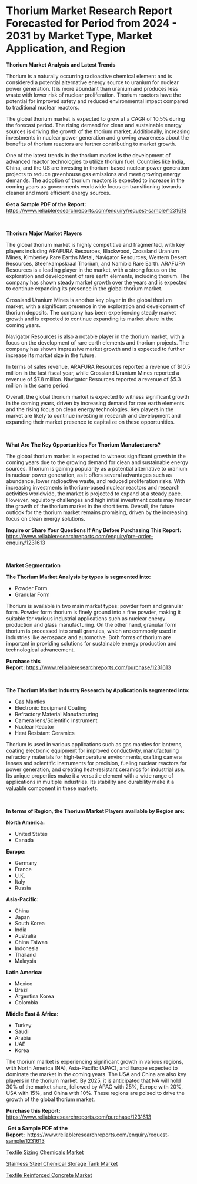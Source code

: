 <p><h1>Thorium Market Research Report Forecasted for Period from 2024 -  2031 by Market Type, Market Application, and Region</h1></p><p><strong>Thorium Market Analysis and Latest Trends</strong></p>
<p><p>Thorium is a naturally occurring radioactive chemical element and is considered a potential alternative energy source to uranium for nuclear power generation. It is more abundant than uranium and produces less waste with lower risk of nuclear proliferation. Thorium reactors have the potential for improved safety and reduced environmental impact compared to traditional nuclear reactors.</p><p>The global thorium market is expected to grow at a CAGR of 10.5% during the forecast period. The rising demand for clean and sustainable energy sources is driving the growth of the thorium market. Additionally, increasing investments in nuclear power generation and growing awareness about the benefits of thorium reactors are further contributing to market growth.</p><p>One of the latest trends in the thorium market is the development of advanced reactor technologies to utilize thorium fuel. Countries like India, China, and the US are investing in thorium-based nuclear power generation projects to reduce greenhouse gas emissions and meet growing energy demands. The adoption of thorium reactors is expected to increase in the coming years as governments worldwide focus on transitioning towards cleaner and more efficient energy sources.</p></p>
<p><strong>Get a Sample PDF of the Report:&nbsp;</strong> <a href="https://www.reliableresearchreports.com/enquiry/request-sample/1231613">https://www.reliableresearchreports.com/enquiry/request-sample/1231613</a></p>
<p>&nbsp;</p>
<p><strong>Thorium Major Market Players</strong></p>
<p><p>The global thorium market is highly competitive and fragmented, with key players including ARAFURA Resources, Blackwood, Crossland Uranium Mines, Kimberley Rare Earths Metal, Navigator Resources, Western Desert Resources, Steenkampskraal Thorium, and Namibia Rare Earth. ARAFURA Resources is a leading player in the market, with a strong focus on the exploration and development of rare earth elements, including thorium. The company has shown steady market growth over the years and is expected to continue expanding its presence in the global thorium market.</p><p>Crossland Uranium Mines is another key player in the global thorium market, with a significant presence in the exploration and development of thorium deposits. The company has been experiencing steady market growth and is expected to continue expanding its market share in the coming years.</p><p>Navigator Resources is also a notable player in the thorium market, with a focus on the development of rare earth elements and thorium projects. The company has shown impressive market growth and is expected to further increase its market size in the future.</p><p>In terms of sales revenue, ARAFURA Resources reported a revenue of $10.5 million in the last fiscal year, while Crossland Uranium Mines reported a revenue of $7.8 million. Navigator Resources reported a revenue of $5.3 million in the same period.</p><p>Overall, the global thorium market is expected to witness significant growth in the coming years, driven by increasing demand for rare earth elements and the rising focus on clean energy technologies. Key players in the market are likely to continue investing in research and development and expanding their market presence to capitalize on these opportunities.</p></p>
<p>&nbsp;</p>
<p><strong>What Are The Key Opportunities For Thorium Manufacturers?</strong></p>
<p><p>The global thorium market is expected to witness significant growth in the coming years due to the growing demand for clean and sustainable energy sources. Thorium is gaining popularity as a potential alternative to uranium in nuclear power generation, as it offers several advantages such as abundance, lower radioactive waste, and reduced proliferation risks. With increasing investments in thorium-based nuclear reactors and research activities worldwide, the market is projected to expand at a steady pace. However, regulatory challenges and high initial investment costs may hinder the growth of the thorium market in the short term. Overall, the future outlook for the thorium market remains promising, driven by the increasing focus on clean energy solutions.</p></p>
<p><strong>Inquire or Share Your Questions If Any Before Purchasing This Report:</strong> <a href="https://www.reliableresearchreports.com/enquiry/pre-order-enquiry/1231613">https://www.reliableresearchreports.com/enquiry/pre-order-enquiry/1231613</a></p>
<p>&nbsp;</p>
<p><strong>Market Segmentation</strong></p>
<p><strong>The Thorium Market Analysis by types is segmented into:</strong></p>
<p><ul><li>Powder Form</li><li>Granular Form</li></ul></p>
<p><p>Thorium is available in two main market types: powder form and granular form. Powder form thorium is finely ground into a fine powder, making it suitable for various industrial applications such as nuclear energy production and glass manufacturing. On the other hand, granular form thorium is processed into small granules, which are commonly used in industries like aerospace and automotive. Both forms of thorium are important in providing solutions for sustainable energy production and technological advancement.</p></p>
<p><strong>Purchase this Report:&nbsp;</strong><a href="https://www.reliableresearchreports.com/purchase/1231613">https://www.reliableresearchreports.com/purchase/1231613</a></p>
<p>&nbsp;</p>
<p><strong>The Thorium Market Industry Research by Application is segmented into:</strong></p>
<p><ul><li>Gas Mantles</li><li>Electronic Equipment Coating</li><li>Refractory Material Manufacturing</li><li>Camera lens/Scientific Instrument</li><li>Nuclear Reactor</li><li>Heat Resistant Ceramics</li></ul></p>
<p><p>Thorium is used in various applications such as gas mantles for lanterns, coating electronic equipment for improved conductivity, manufacturing refractory materials for high-temperature environments, crafting camera lenses and scientific instruments for precision, fueling nuclear reactors for power generation, and creating heat-resistant ceramics for industrial use. Its unique properties make it a versatile element with a wide range of applications in multiple industries. Its stability and durability make it a valuable component in these markets.</p></p>
<p>&nbsp;</p>
<p><strong>In terms of Region, the Thorium Market Players available by Region are:</strong></p>
<p>
    <p> <strong> North America: </strong>
        <ul>
            <li>United States</li>
            <li>Canada</li>
        </ul>
        </p> 
    <p> <strong> Europe: </strong>
        <ul>
            <li>Germany</li>
            <li>France</li>
            <li>U.K.</li>
            <li>Italy</li>
            <li>Russia</li>
        </ul>
        </p> 
    <p> <strong> Asia-Pacific: </strong>
        <ul>
            <li>China</li>
            <li>Japan</li>
            <li>South Korea</li>
            <li>India</li>
            <li>Australia</li>
            <li>China Taiwan</li>
            <li>Indonesia</li>
            <li>Thailand</li>
            <li>Malaysia</li>
        </ul>
        </p> 
    <p> <strong> Latin America: </strong>
        <ul>
            <li>Mexico</li>
            <li>Brazil</li>
            <li>Argentina Korea</li>
            <li>Colombia</li>
        </ul>
        </p> 
    <p> <strong> Middle East & Africa: </strong>
        <ul>
            <li>Turkey</li>
            <li>Saudi</li>
            <li>Arabia</li>
            <li>UAE</li>
            <li>Korea</li>
        </ul>
    </p>
    </p>
<p><p>The thorium market is experiencing significant growth in various regions, with North America (NA), Asia-Pacific (APAC), and Europe expected to dominate the market in the coming years. The USA and China are also key players in the thorium market. By 2025, it is anticipated that NA will hold 30% of the market share, followed by APAC with 25%, Europe with 20%, USA with 15%, and China with 10%. These regions are poised to drive the growth of the global thorium market.</p></p>
<p><strong>Purchase this Report: </strong><a href="https://www.reliableresearchreports.com/purchase/1231613">https://www.reliableresearchreports.com/purchase/1231613</a></p>
<p>&nbsp;<strong>Get a Sample PDF of the Report:&nbsp;&nbsp;</strong><a href="https://www.reliableresearchreports.com/enquiry/request-sample/1231613">https://www.reliableresearchreports.com/enquiry/request-sample/1231613</a></p>
<p><strong></strong></p>
<p><p><a href="https://github.com/yemakinde/Market-Research-Report-List-1/blob/main/textile-sizing-chemicals-market.md">Textile Sizing Chemicals Market</a></p><p><a href="https://github.com/bmorecock/Market-Research-Report-List-2/blob/main/stainless-steel-chemical-storage-tank-market.md">Stainless Steel Chemical Storage Tank Market</a></p><p><a href="https://github.com/jsmusil/Market-Research-Report-List-2/blob/main/textile-reinforced-concrete-market.md">Textile Reinforced Concrete Market</a></p></p>